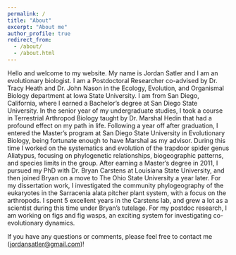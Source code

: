 ```yaml
---
permalink: /
title: "About"
excerpt: "About me"
author_profile: true
redirect_from: 
  - /about/
  - /about.html
---
```

Hello and welcome to my website. My name is Jordan Satler and I am an evolutionary biologist. I am a Postdoctoral Researcher co-advised by Dr. Tracy Heath and Dr. John Nason in the Ecology, Evolution, and Organismal Biology department at Iowa State University. I am from San Diego, California, where I earned a Bachelor’s degree at San Diego State University. In the senior year of my undergraduate studies, I took a course in Terrestrial Arthropod Biology taught by Dr. Marshal Hedin that had a profound effect on my path in life. Following a year off after graduation, I entered the Master’s program at San Diego State University in Evolutionary Biology, being fortunate enough to have Marshal as my advisor. During this time I worked on the systematics and evolution of the trapdoor spider genus Aliatypus, focusing on phylogenetic relationships, biogeographic patterns, and species limits in the group. After earning a Master’s degree in 2011, I pursued my PhD with Dr. Bryan Carstens at Louisiana State University, and then joined Bryan on a move to The Ohio State University a year later. For my dissertation work, I investigated the community phylogeography of the eukaryotes in the Sarracenia alata pitcher plant system, with a focus on the arthropods. I spent 5 excellent years in the Carstens lab, and grew a lot as a scientist during this time under Bryan’s tutelage. For my postdoc research, I am working on figs and fig wasps, an exciting system for investigating co-evolutionary dynamics.

If you have any questions or comments, please feel free to contact me (jordansatler@gmail.com)!


